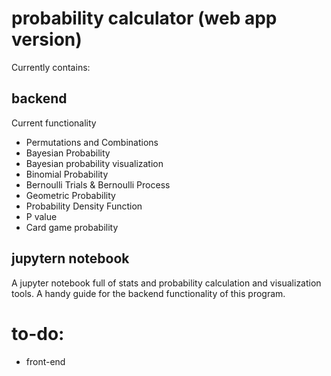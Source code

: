 # probability calculator (web app version)
Currently contains:
## backend
Current functionality
* Permutations and Combinations
* Bayesian Probability
* Bayesian probability visualization
* Binomial Probability
* Bernoulli Trials & Bernoulli Process
* Geometric Probability
* Probability Density Function
* P value
* Card game probability
   
## jupytern notebook
A jupyter notebook full of stats and probability calculation and visualization tools. A handy guide for the backend functionality of this program.

# to-do:
* front-end
